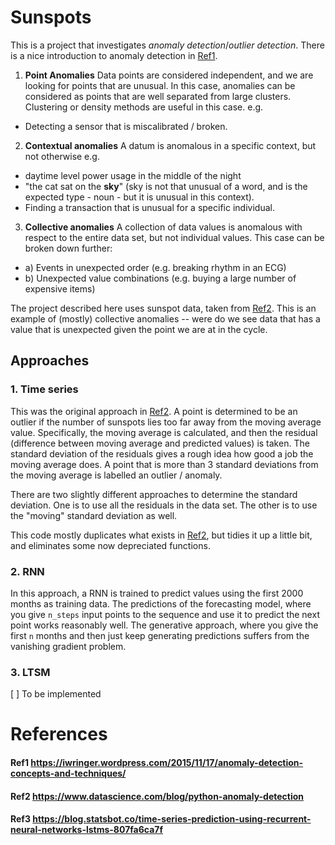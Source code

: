 # Sunspots

This is a project that investigates _anomaly detection_/_outlier detection_. There is a nice introduction to anomaly detection in [Ref1](#Ref1).
1. **Point Anomalies**
Data points are considered independent, and we are looking for points that are unusual. In this case, anomalies can be considered as points that are well separated from large clusters. Clustering or density methods are useful in this case.
e.g.
  * Detecting a sensor that is miscalibrated / broken.
2. **Contextual anomalies**
A datum is anomalous in a specific context, but not otherwise
e.g.
  * daytime level power usage in the middle of the night
  * "the cat sat on the **sky**" (sky is not that unusual of a word, and is the expected type - noun - but it is unusual in this context).
  * Finding a transaction that is unusual for a specific individual.
3. **Collective anomalies**
A collection of data values is anomalous with respect to the entire data set, but not individual values. This case can be broken down further:
  - a) Events in unexpected order (e.g. breaking rhythm in an ECG)
  - b) Unexpected value combinations (e.g. buying a large number of expensive items)

The project described here uses sunspot data, taken from [Ref2](#Ref2). This is an example of (mostly) collective anomalies -- were do we see data that has a value that is unexpected given the point we are at in the cycle.

## Approaches

### 1. Time series
This was the original approach in [Ref2](#Ref2). A point is determined to be an outlier if the number of sunspots lies too far away from the moving average value. Specifically, the moving average is calculated, and then the residual (difference between moving average and predicted values) is taken. The standard deviation of the residuals gives a rough idea how good a job the moving average does. A point that is more than 3 standard deviations from the moving average is labelled an outlier / anomaly.

  There are two slightly different approaches to determine the standard deviation. One is to use all the residuals in the data set. The other is to use the "moving" standard deviation as well.

  This code mostly duplicates what exists in [Ref2](#Ref2), but tidies it up a little bit, and eliminates some now depreciated functions.

### 2. RNN
In this approach, a RNN is trained to predict values using the first 2000 months as training data. The predictions of the forecasting model, where you give `n_steps` input points to the sequence and use it to predict the next point works reasonably well. The generative approach, where you give the first `n` months and then just keep generating predictions suffers from the vanishing gradient problem.

### 3. LTSM

  [ ] To be implemented

# References

#### Ref1 https://iwringer.wordpress.com/2015/11/17/anomaly-detection-concepts-and-techniques/
#### Ref2 https://www.datascience.com/blog/python-anomaly-detection
#### Ref3 https://blog.statsbot.co/time-series-prediction-using-recurrent-neural-networks-lstms-807fa6ca7f
